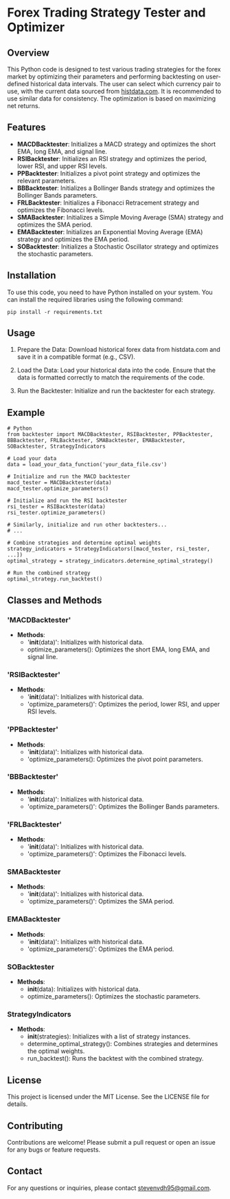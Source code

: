 # Forex Trading Strategy Tester and Optimizer

## Overview

This Python code is designed to test various trading strategies for the forex market by optimizing their parameters and performing backtesting on user-defined historical data intervals. The user can select which currency pair to use, with the current data sourced from [histdata.com](https://www.histdata.com). It is recommended to use similar data for consistency. The optimization is based on maximizing net returns.

## Features

- **MACDBacktester**: Initializes a MACD strategy and optimizes the short EMA, long EMA, and signal line.
- **RSIBacktester**: Initializes an RSI strategy and optimizes the period, lower RSI, and upper RSI levels.
- **PPBacktester**: Initializes a pivot point strategy and optimizes the relevant parameters.
- **BBBacktester**: Initializes a Bollinger Bands strategy and optimizes the Bollinger Bands parameters.
- **FRLBacktester**: Initializes a Fibonacci Retracement strategy and optimizes the Fibonacci levels.
- **SMABacktester**: Initializes a Simple Moving Average (SMA) strategy and optimizes the SMA period.
- **EMABacktester**: Initializes an Exponential Moving Average (EMA) strategy and optimizes the EMA period.
- **SOBacktester**: Initializes a Stochastic Oscillator strategy and optimizes the stochastic parameters.

## Installation

To use this code, you need to have Python installed on your system. You can install the required libraries using the following command:

    pip install -r requirements.txt

## Usage

  1. Prepare the Data: Download historical forex data from histdata.com and save it in a compatible format (e.g., CSV).

  2. Load the Data: Load your historical data into the code. Ensure that the data is formatted correctly to match the requirements of the code.

  3. Run the Backtester: Initialize and run the backtester for each strategy.

## Example
    # Python
    from backtester import MACDBacktester, RSIBacktester, PPBacktester,         BBBacktester, FRLBacktester, SMABacktester, EMABacktester, SOBacktester, StrategyIndicators

    # Load your data
    data = load_your_data_function('your_data_file.csv')

    # Initialize and run the MACD backtester
    macd_tester = MACDBacktester(data)
    macd_tester.optimize_parameters()

    # Initialize and run the RSI backtester
    rsi_tester = RSIBacktester(data)
    rsi_tester.optimize_parameters()

    # Similarly, initialize and run other backtesters...
    # ...

    # Combine strategies and determine optimal weights
    strategy_indicators = StrategyIndicators([macd_tester, rsi_tester, ...])
    optimal_strategy = strategy_indicators.determine_optimal_strategy()

    # Run the combined strategy
    optimal_strategy.run_backtest()

## Classes and Methods

### 'MACDBacktester'

- **Methods**:
  - '__init__(data)': Initializes with historical data.
  - optimize_parameters(): Optimizes the short EMA, long EMA, and signal line.

### 'RSIBacktester'

- **Methods**:
  - '__init__(data)': Initializes with historical data.
  - 'optimize_parameters()': Optimizes the period, lower RSI, and upper RSI levels.

### 'PPBacktester'

- **Methods**:
  - '__init__(data)': Initializes with historical data.
  - 'optimize_parameters(): Optimizes the pivot point parameters.

### 'BBBacktester'

- **Methods**:
  - '__init__(data)': Initializes with historical data.
  - 'optimize_parameters()': Optimizes the Bollinger Bands parameters.

### 'FRLBacktester'

- **Methods**:
  - '__init__(data)': Initializes with historical data.
  - 'optimize_parameters()': Optimizes the Fibonacci levels.

### SMABacktester

- **Methods**:
  - '__init__(data)': Initializes with historical data.
  - 'optimize_parameters()': Optimizes the SMA period.

### EMABacktester

- **Methods**:
  - '__init__(data)': Initializes with historical data.
  - 'optimize_parameters()': Optimizes the EMA period.

### SOBacktester

- **Methods**:
  - __init__(data): Initializes with historical data.
  - optimize_parameters(): Optimizes the stochastic parameters.

### StrategyIndicators

- **Methods**:
  - __init__(strategies): Initializes with a list of strategy instances.
  - determine_optimal_strategy(): Combines strategies and determines the optimal weights.
  - run_backtest(): Runs the backtest with the combined strategy.

## License

This project is licensed under the MIT License. See the LICENSE file for details.

## Contributing

Contributions are welcome! Please submit a pull request or open an issue for any bugs or feature requests.

## Contact

For any questions or inquiries, please contact stevenvdh95@gmail.com.
